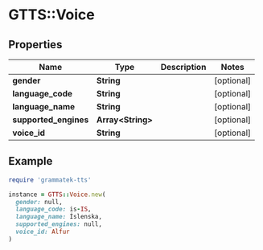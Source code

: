 # GTTS::Voice

## Properties

| Name | Type | Description | Notes |
| ---- | ---- | ----------- | ----- |
| **gender** | **String** |  | [optional] |
| **language_code** | **String** |  | [optional] |
| **language_name** | **String** |  | [optional] |
| **supported_engines** | **Array&lt;String&gt;** |  | [optional] |
| **voice_id** | **String** |  | [optional] |

## Example

```ruby
require 'grammatek-tts'

instance = GTTS::Voice.new(
  gender: null,
  language_code: is-IS,
  language_name: Íslenska,
  supported_engines: null,
  voice_id: Alfur
)
```

